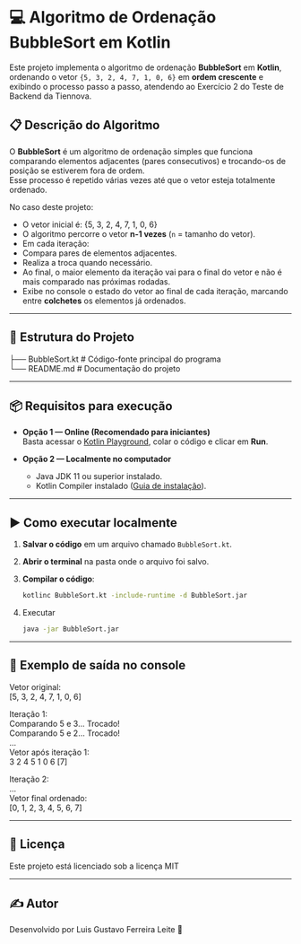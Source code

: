 # 💻 Algoritmo de Ordenação BubbleSort em Kotlin

Este projeto implementa o algoritmo de ordenação **BubbleSort** em **Kotlin**, ordenando o vetor `{5, 3, 2, 4, 7, 1, 0, 6}` em **ordem crescente** e exibindo o processo passo a passo, atendendo ao Exercício 2 do Teste de Backend da Tiennova.
## 📋 Descrição do Algoritmo

O **BubbleSort** é um algoritmo de ordenação simples que funciona comparando elementos adjacentes (pares consecutivos) e trocando-os de posição se estiverem fora de ordem.  
Esse processo é repetido várias vezes até que o vetor esteja totalmente ordenado.

No caso deste projeto:

- O vetor inicial é:  {5, 3, 2, 4, 7, 1, 0, 6}
- O algoritmo percorre o vetor **n-1 vezes** (`n` = tamanho do vetor).
- Em cada iteração:
- Compara pares de elementos adjacentes.
- Realiza a troca quando necessário.
- Ao final, o maior elemento da iteração vai para o final do vetor e não é mais comparado nas próximas rodadas.
- Exibe no console o estado do vetor ao final de cada iteração, marcando entre **colchetes** os elementos já ordenados.

---

## 📂 Estrutura do Projeto

├── BubbleSort.kt    # Código-fonte principal do programa                                                                                                                                                
        └── README.md     # Documentação do projeto

---

## 📦 Requisitos para execução

- **Opção 1 — Online (Recomendado para iniciantes)**  
  Basta acessar o [Kotlin Playground](https://play.kotlinlang.org/), colar o código e clicar em **Run**.

- **Opção 2 — Localmente no computador**
  - Java JDK 11 ou superior instalado.
  - Kotlin Compiler instalado ([Guia de instalação](https://kotlinlang.org/docs/command-line.html)).

---

## ▶️ Como executar localmente

1. **Salvar o código** em um arquivo chamado `BubbleSort.kt`.
2. **Abrir o terminal** na pasta onde o arquivo foi salvo.
3. **Compilar o código**:
   
   ```bash
   kotlinc BubbleSort.kt -include-runtime -d BubbleSort.jar
   ```
4. Executar
   
   ```bash
   java -jar BubbleSort.jar
   ```
---

## 📌 Exemplo de saída no console

Vetor original:  
[5, 3, 2, 4, 7, 1, 0, 6]

Iteração 1:  
Comparando 5 e 3... Trocado!  
Comparando 5 e 2... Trocado!  
...  
Vetor após iteração 1:  
3 2 4 5 1 0 6 [7]  

Iteração 2:  
...  
Vetor final ordenado:  
[0, 1, 2, 3, 4, 5, 6, 7]  

---

## 📜 Licença

Este projeto está licenciado sob a licença MIT 

---

## ✍ Autor
Desenvolvido por Luis Gustavo Ferreira Leite  🚀
